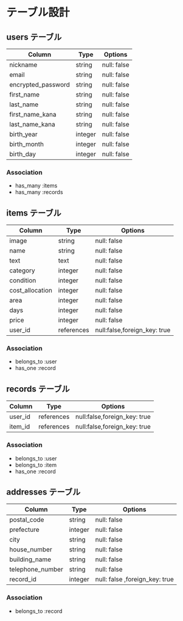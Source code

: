 # テーブル設計

## users テーブル

| Column             | Type   | Options     |
| ------------------ | ------ | ----------- |
| nickname           | string | null: false |
| email              | string | null: false |
| encrypted_password | string | null: false |
| first_name         | string | null: false |
| last_name          | string | null: false |
| first_name_kana    | string | null: false |
| last_name_kana     | string | null: false |
| birth_year         | integer| null: false |
| birth_month        | integer| null: false |
| birth_day          | integer| null: false |

### Association
 - has_many :items
 - has_many :records


 ## items テーブル

| Column             | Type     | Options                      |
| ------------------ | -------- | ---------------------------- |
| image              | string   | null: false                  |
| name               | string   | null: false                  |
| text               | text     | null: false                  |
| category           | integer  | null: false                  |
| condition          | integer  | null: false                  |
| cost_allocation    | integer  | null: false                  |
| area               | integer  | null: false                  |
| days               | integer  | null: false                  | 
| price              | integer  | null: false                  |
| user_id            |references| null:false,foreign_key: true |

### Association
- belongs_to :user
- has_one :record

## records テーブル

| Column             | Type       | Options                      |
| ------------------ | ---------- | ---------------------------- |
| user_id            | references | null:false,foreign_key: true |
| item_id            | references | null:false,foreign_key: true |

### Association
- belongs_to :user
- belongs_to :item
- has_one :record

## addresses テーブル
| Column             | Type     | Options                        |
| ------------------ | -------- | ------------------------------ |
| postal_code        | string   | null: false                    |
| prefecture         | integer  | null: false                    |
| city               | string   | null: false                    |
| house_number       | string   | null: false                    |
| building_name      | string   | null: false                    |
| telephone_number   | string   | null: false                    |
| record_id          | integer  | null: false ,foreign_key: true |

### Association
- belongs_to :record
